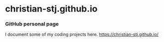 # christian-stj.github.io
### GitHub personal page

I document some of my coding projects here.
https://christian-stj.github.io/
